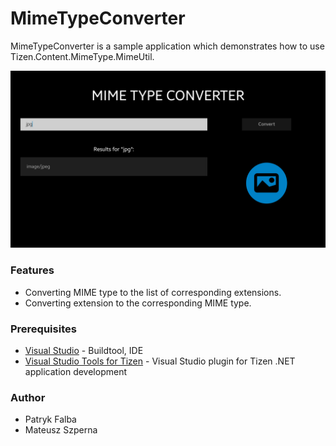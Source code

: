 # MimeTypeConverter
MimeTypeConverter is a sample application which demonstrates how to use Tizen.Content.MimeType.MimeUtil.

![Main page - overview](./Screenshots/screenshot_1.png)

### Features
* Converting MIME type to the list of corresponding extensions.
* Converting extension to the corresponding MIME type.

### Prerequisites

* [Visual Studio](https://www.visualstudio.com/) - Buildtool, IDE
* [Visual Studio Tools for Tizen](https://docs.tizen.org/application/vstools/install) - Visual Studio plugin for Tizen .NET application development

### Author
* Patryk Falba
* Mateusz Szperna
